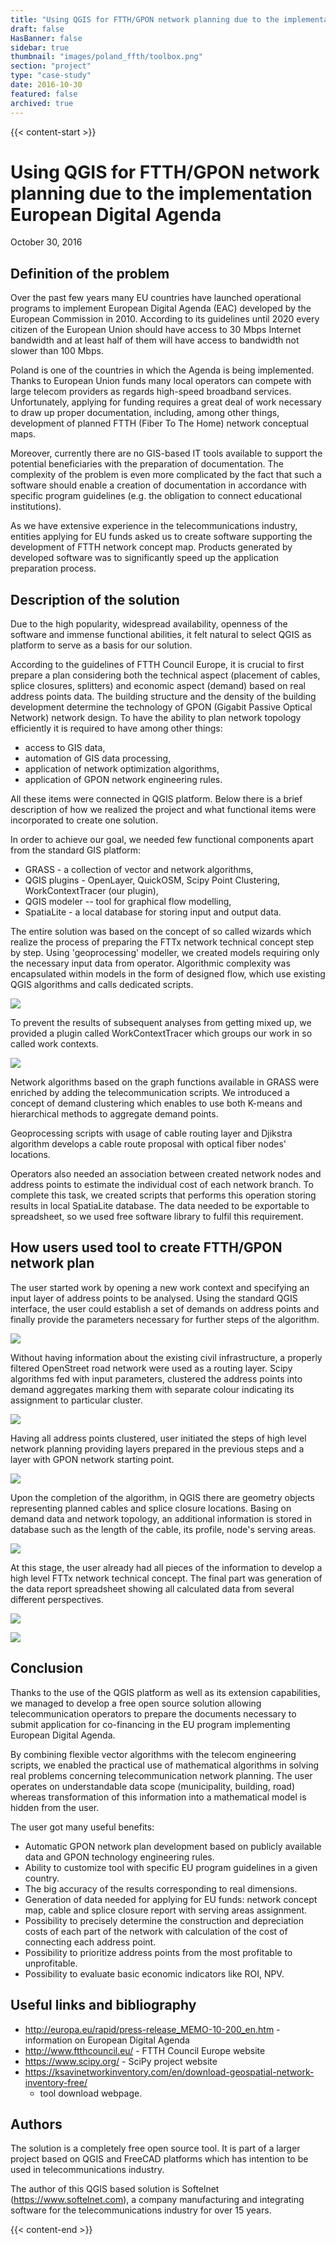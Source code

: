 ```yaml
---
title: "Using QGIS for FTTH/GPON network planning due to the implementation European Digital Agenda"
draft: false
HasBanner: false
sidebar: true
thumbnail: "images/poland_ffth/toolbox.png"
section: "project"
type: "case-study"
date: 2016-10-30
featured: false
archived: true
---
```

{{< content-start >}}

# Using QGIS for FTTH/GPON network planning due to the implementation European Digital Agenda

<p class="is-size-6 is-italic has-text-weight-medium">
  <span class="icon">
    <i class="fas fa-calendar-alt"></i>
  </span>
  <span>October 30, 2016</span>
</p>


## Definition of the problem

Over the past few years many EU countries have launched operational programs to implement European Digital Agenda (EAC) developed by the European Commission in 2010. According to its guidelines until 2020 every citizen of the European Union should have access to 30 Mbps Internet bandwidth and at least half of them will have access to bandwidth not slower than 100 Mbps.

Poland is one of the countries in which the Agenda is being implemented. Thanks to European Union funds many local operators can compete with large telecom providers as regards high-speed broadband services. Unfortunately, applying for funding requires a great deal of work necessary to draw up proper documentation, including, among other things, development of planned FTTH (Fiber To The Home) network conceptual maps.

Moreover, currently there are no GIS-based IT tools available to support the potential beneficiaries with the preparation of documentation. The complexity of the problem is even more complicated by the fact that such a software should enable a creation of documentation in accordance with specific program guidelines (e.g. the obligation to connect educational institutions).

As we have extensive experience in the telecommunications industry, entities applying for EU funds asked us to create software supporting the development of FTTH network concept map. Products generated by developed software was to significantly speed up the application preparation process.

## Description of the solution

Due to the high popularity, widespread availability, openness of the software and immense functional abilities, it felt natural to select QGIS as platform to serve as a basis for our solution.

According to the guidelines of FTTH Council Europe, it is crucial to first prepare a plan considering both the technical aspect (placement of cables, splice closures, splitters) and economic aspect (demand) based on real address points data. The building structure and the density of the building development determine the technology of GPON (Gigabit Passive Optical Network) network design. To have the ability to plan network topology efficiently it is required to have among other things:

-   access to GIS data,
-   automation of GIS data processing,
-   application of network optimization algorithms,
-   application of GPON network engineering rules.

All these items were connected in QGIS platform. Below there is a brief description of how we realized the project and what functional items were incorporated to create one solution.

In order to achieve our goal, we needed few functional components apart from the standard GIS platform:

-   GRASS - a collection of vector and network algorithms,
-   QGIS plugins - OpenLayer, QuickOSM, Scipy Point Clustering, WorkContextTracer (our plugin),
-   QGIS modeler -- tool for graphical flow modelling,
-   SpatiaLite - a local database for storing input and output data.

The entire solution was based on the concept of so called wizards which realize the process of preparing the FTTx network technical concept step by step. Using \'geoprocessing\' modeller, we created models requiring only the necessary input data from operator. Algorithmic complexity was encapsulated within models in the form of designed flow, which use existing QGIS algorithms and calls dedicated scripts.

![](../images/poland_ffth/toolbox.png)

To prevent the results of subsequent analyses from getting mixed up, we provided a plugin called WorkContextTracer which groups our work in so called work contexts.

![](../images/poland_ffth/workorder.png)

Network algorithms based on the graph functions available in GRASS were enriched by adding the telecommunication scripts. We introduced a concept of demand clustering which enables to use both K-means and hierarchical methods to aggregate demand points.

Geoprocessing scripts with usage of cable routing layer and Djikstra algorithm develops a cable route proposal with optical fiber nodes\' locations.

Operators also needed an association between created network nodes and address points to estimate the individual cost of each network branch. To complete this task, we created scripts that performs this operation storing results in local SpatiaLite database. The data needed to be exportable to spreadsheet, so we used free software library to fulfil this requirement.

## How users used tool to create FTTH/GPON network plan

The user started work by opening a new work context and specifying an input layer of address points to be analysed. Using the standard QGIS interface, the user could establish a set of demands on address points and finally provide the parameters necessary for further steps of the algorithm.

![](../images/poland_ffth/step1_inputlayer.png)

Without having information about the existing civil infrastructure, a properly filtered OpenStreet road network were used as a routing layer. Scipy algorithms fed with input parameters, clustered the address points into demand aggregates marking them with separate colour indicating its assignment to particular cluster.

![](../images/poland_ffth/step1.png)

Having all address points clustered, user initiated the steps of high level network planning providing layers prepared in the previous steps and a layer with GPON network starting point.

![](../images/poland_ffth/step1-2_result.png)

Upon the completion of the algorithm, in QGIS there are geometry objects representing planned cables and splice closure locations. Basing on demand data and network topology, an additional information is stored in database such as the length of the cable, its profile, node's serving areas.

![](../images/poland_ffth/step4_results.png)

At this stage, the user already had all pieces of the information to develop a high level FTTx network technical concept. The final part was generation of the data report spreadsheet showing all calculated data from several different perspectives.

![](../images/poland_ffth/report_generated.png)

![](../images/poland_ffth/report_generated_and_tranformed.png)

## Conclusion

Thanks to the use of the QGIS platform as well as its extension capabilities, we managed to develop a free open source solution allowing telecommunication operators to prepare the documents necessary to submit application for co-financing in the EU program implementing European Digital Agenda.

By combining flexible vector algorithms with the telecom engineering scripts, we enabled the practical use of mathematical algorithms in solving real problems concerning telecommunication network planning. The user operates on understandable data scope (municipality, building, road) whereas transformation of this information into a mathematical model is hidden from the user.

The user got many useful benefits:

-   Automatic GPON network plan development based on publicly available data and GPON technology engineering rules.
-   Ability to customize tool with specific EU program guidelines in a given country.
-   The big accuracy of the results corresponding to real dimensions.
-   Generation of data needed for applying for EU funds: network concept map, cable and splice closure report with serving areas assignment.
-   Possibility to precisely determine the construction and depreciation costs of each part of the network with calculation of the cost of connecting each address point.
-   Possibility to prioritize address points from the most profitable to unprofitable.
-   Possibility to evaluate basic economic indicators like ROI, NPV.

## Useful links and bibliography

-   <http://europa.eu/rapid/press-release_MEMO-10-200_en.htm> - information on European Digital Agenda
-   <http://www.ftthcouncil.eu/> - FTTH Council Europe website
-   <https://www.scipy.org/> - SciPy project website
-   <https://ksavinetworkinventory.com/en/download-geospatial-network-inventory-free/>
    -   tool download webpage.

## Authors

The solution is a completely free open source tool. It is part of a larger project based on QGIS and FreeCAD platforms which has intention to be used in telecommunications industry.

The author of this QGIS based solution is Softelnet (<https://www.softelnet.com>), a company manufacturing and integrating software for the telecommunications industry for over 15 years.

{{< content-end >}}
